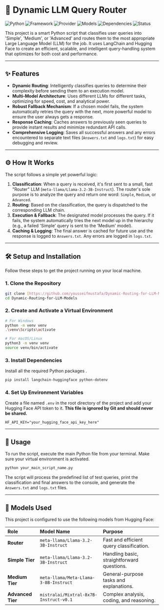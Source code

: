 # 🧠 Dynamic LLM Query Router

![Python](https://img.shields.io/badge/Python-3.9+-blue?logo=python)
![Framework](https://img.shields.io/badge/Framework-LangChain-purple)
![Provider](https://img.shields.io/badge/Provider-Hugging%20Face-yellow?logo=huggingface)
![Models](https://img.shields.io/badge/Models-Llama3%20&%20Mixtral-green?logo=meta)
![Dependencies](https://img.shields.io/badge/Dependencies-pip-orange?logo=pypi)
![Status](https://img.shields.io/badge/Status-Active-brightgreen)

This project is a smart Python script that classifies user queries into 'Simple', 'Medium', or 'Advanced' and routes them to the most appropriate Large Language Model (LLM) for the job. It uses LangChain and Hugging Face to create an efficient, scalable, and intelligent query-handling system that optimizes for both cost and performance.

---

## ✨ Features

-   **Dynamic Routing**: Intelligently classifies queries to determine their complexity before sending them to an execution model.
-   **Multi-Model Architecture**: Uses different LLMs for different tasks, optimizing for speed, cost, and analytical power.
-   **Robust Fallback Mechanism**: If a chosen model fails, the system automatically retries the query with the next, more powerful model to ensure the user always gets a response.
-   **Response Caching**: Caches answers to previously seen queries to provide instant results and minimize redundant API calls.
-   **Comprehensive Logging**: Saves all successful answers and any errors encountered to separate text files (`Answers.txt` and `logs.txt`) for easy debugging and review.

---

## ⚙️ How It Works

The script follows a simple yet powerful logic:


1.  **Classification**: When a query is received, it's first sent to a small, fast "Router" LLM (`meta-llama/Llama-3.2-3B-Instruct`). The router's sole purpose is to analyze the query and return one word: `Simple`, `Medium`, or `Advanced`.
2.  **Routing**: Based on the classification, the query is dispatched to the corresponding LLM chain.
3.  **Execution & Fallback**: The designated model processes the query. If it fails, the system automatically tries the next model up in the hierarchy (e.g., a failed 'Simple' query is sent to the 'Medium' model).
4.  **Caching & Logging**: The final answer is cached for future use and the response is logged to `Answers.txt`. Any errors are logged in `logs.txt`.

---

## 🛠️ Setup and Installation

Follow these steps to get the project running on your local machine.

### 1. Clone the Repository
```bash
git clone [https://github.com/yousseifmustafa/Dynamic-Routing-for-LLM-Models.git](https://github.com/yousseifmustafa/Dynamic-Routing-for-LLM-Models.git)
cd Dynamic-Routing-for-LLM-Models
```

### 2. Create and Activate a Virtual Environment
```bash
# For Windows
python -m venv venv
.\venv\Scripts\activate

# For macOS/Linux
python3 -m venv venv
source venv/bin/activate
```

### 3. Install Dependencies
Install all the required Python packages .
```bash
pip install langchain-huggingface python-dotenv

```

### 4. Set Up Environment Variables
Create a file named `.env` in the root directory of the project and add your Hugging Face API token to it. **This file is ignored by Git and should never be shared.**
```
HF_API_KEY="your_hugging_face_api_key_here"
```

---

## 🚀 Usage

To run the script, execute the main Python file from your terminal. Make sure your virtual environment is activated.

```bash
python your_main_script_name.py
```

The script will process the predefined list of test queries, print the classification and final answers to the console, and generate the `Answers.txt` and `logs.txt` files.

---

## 🤖 Models Used

This project is configured to use the following models from Hugging Face:

| Role           | Model Name                               | Purpose                                     |
| :------------- | :--------------------------------------- | :------------------------------------------ |
| **Router** | `meta-llama/Llama-3.2-3B-Instruct`       | Fast and efficient query classification.    |
| **Simple Tier**| `meta-llama/Llama-3.2-3B-Instruct`       | Handling basic, straightforward questions.  |
| **Medium Tier**| `meta-llama/Meta-Llama-3-8B-Instruct`    | General-purpose tasks and explanations.     |
| **Advanced Tier**| `mistralai/Mixtral-8x7B-Instruct-v0.1`   | Complex analysis, coding, and reasoning.    |
